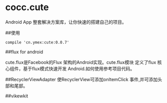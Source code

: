 # cocc.cute

Android App  整套解决方案库，让你快速的搭建自己的项目。

##使用
```
compile 'cn.ymex:cute:0.0.7'
```

##flux for android

cute.flux是Facebook的Flux 架构的Android实现。cute.flux模块 定义了flux 核心组件，基于flux模式快速开发
Android.如何使用参考项目代码。


##RecyclerViewAdapter
使RecyclerView可添加onItemClick 事件,并可添加头部和尾部。


##vikewkit
